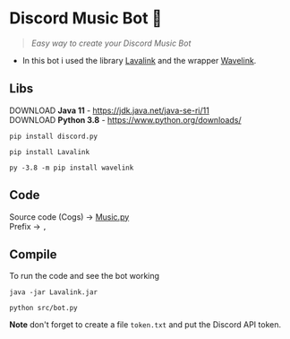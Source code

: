 # Discord Music Bot 🤖
> <i>Easy way to create your Discord Music Bot </i>
- In this bot i used the library <a href="https://github.com/Frederikam/Lavalink">Lavalink</a> and the wrapper <a  href="https://github.com/PythonistaGuild/Wavelink">Wavelink</a>.

## Libs
DOWNLOAD **Java 11** - https://jdk.java.net/java-se-ri/11  
DOWNLOAD **Python 3.8** - https://www.python.org/downloads/
```
pip install discord.py
```

```
pip install Lavalink
```

```
py -3.8 -m pip install wavelink
```

## Code 
Source code (Cogs) -> <a href="https://github.com/vLeeH/Lavalink-discord/blob/main/src/cogs/Music.py">Music.py</a> <br>
Prefix -> `,`

## Compile
To run the code and see the bot working
```
java -jar Lavalink.jar
```
```
python src/bot.py
``` 
**Note** don't forget to create a file `token.txt` and put the Discord API token.


